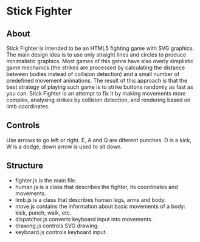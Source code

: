 Stick Fighter
=============

## About
Stick Fighter is intended to be an HTML5 fighting game with SVG graphics. The main design idea is to use only straight lines and circles to produce minimalistic graphics. Most games of this genre have also overly simplistic game mechanics (the strikes are processed by calculating the distance between bodies instead of collision detection) and a small number of predefined movement animations. The result of this approach is that the best strategy of playing such game is to strike buttons randomly as fast as you can. Stick Fighter is an attempt to fix it by making movements more complex, analysing strikes by collision detection, and rendering based on limb coordinates.

## Controls
Use arrows to go left or right. E, A and Q are diferent punches. D is a kick, W is a dodge, down arrow is used to sit down.

## Structure
* fighter.js is the main file.
* human.js is a class that describes the fighter, its coordinates and movements.
* limb.js is a class that describes human legs, arms and body.
* move.js contains the information about basic movements of a body: kick, punch, walk, etc.
* dispatcher.js converts keyboard input into movements.
* drawing.js controls SVG drawing.
* keyboard.js controls keyboard input.

